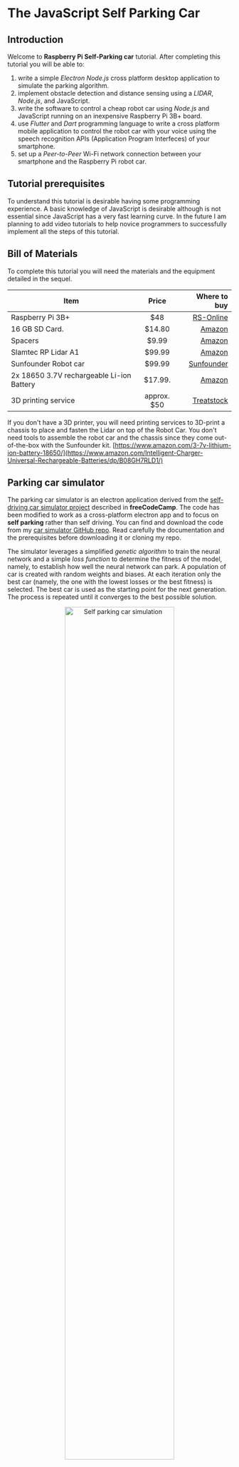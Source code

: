 # The JavaScript Self Parking Car

## Introduction 
Welcome to **Raspberry Pi Self-Parking car** tutorial. After completing this tutorial you will be able to:
1. write a simple *Electron Node.js* cross platform desktop application to simulate the parking algorithm.
2. implement obstacle detection and distance sensing using a *LIDAR*, *Node.js*, and JavaScript.
3. write the software to control a cheap robot car using *Node.js* and JavaScript running on an inexpensive Raspberry Pi 3B+ board.
4. use *Flutter* and *Dart* programming language to write a cross platform mobile application to control the robot car with your voice using the speech recognition APIs (Application Program Interfeces) of your smartphone.
5. set up a *Peer-to-Peer* Wi-Fi network connection between your smartphone and the Raspberry Pi robot car.

## Tutorial prerequisites
To understand this tutorial is desirable having some programming experience. A basic knowledge of JavaScript is desirable although is not essential since JavaScript has a very fast learning curve. In the future I am planning to add video tutorials to help novice programmers to successfully implement all the steps of this tutorial.

## Bill of Materials
To complete this tutorial you will need the materials and the equipment detailed in the sequel.

|         Item                              |    Price    |                                           Where to buy                                       |
|-------------------------------------------|:-----------:|---------------------------------------------------------------------------------------------:|
| Raspberry Pi 3B+                          |    $48      | [RS-Online](https://uk.rs-online.com/web/p/raspberry-pi/1373331?sra=pmpn)                    |
| 16 GB SD Card.                            |   $14.80    | [Amazon](https://www.amazon.com/Raspberry-Pi-16GB-Preloaded-Noobs/dp/B01H5ZNOYG/)            |                                           
| Spacers                                   |    $9.99    | [Amazon](https://www.amazon.com/HVAZI-270pcs-Female-Standoff-Assortment/dp/B01N1IUTVT/)      |
| Slamtec RP Lidar A1                       |   $99.99    | [Amazon](https://www.amazon.com/Slamtec-RPLIDAR-Scanning-Avoidance-Navigation/dp/B07TJW5SXF) |
| Sunfounder Robot car                      |   $99.99    | [Sunfounder](https://www.sunfounder.com/products/smart-video-car)                            |
| 2x 18650 3.7V rechargeable Li-ion Battery |   $17.99.   | [Amazon](https://www.amazon.com/Rechargeable-Flashlight-Headlamps-Doorbells-Shipping/dp/B0B7X7WVFN/) |
| 3D printing service                       | approx. $50 | [Treatstock](https://www.treatstock.co.uk)                                                   |

If you don't have a 3D printer, you will need printing services to 3D-print a chassis to place and fasten the Lidar on top of the Robot Car. You don't need tools to assemble the robot car and the chassis since they come out-of-the-box with the Sunfounder kit.
[https://www.amazon.com/3-7v-lithium-ion-battery-18650/](https://www.amazon.com/Intelligent-Charger-Universal-Rechargeable-Batteries/dp/B08GH7RLD1/)
## Parking car simulator
The parking car simulator is an electron application derived from the [self-driving car simulator project](https://www.freecodecamp.org/news/self-driving-car-javascript/) described in **freeCodeCamp**. The code has been modified to work as a cross-platform electron app and to focus on **self parking** rather than self driving. You can find and download the code from my [car simulator GitHub repo](https://github.com/gcornetta/car-simulator). Read carefully the documentation and the prerequisites before downloading it or cloning my repo.

The simulator leverages a simplified *genetic algorithm* to train the neural network and a simple *loss function* to determine the fitness of the model, namely, to establish how well the neural network can park. A population of car is created with random weights and biases. At each iteration only the best car (namely, the one with the lowest losses or the best fitness) is selected. The best car is used as the starting point for the next generation. The process is repeated until it converges to the best possible solution.  

<div align="center">
<img src="https://github.com/gcornetta/self-parking-car/blob/main/screenshots/self-parking.gif" alt="Self parking car simulation" width="70%">
</div>

Simulation is the first step necessary to design a self-parking car. The result is an (hopefully) neural network model that must be included in the embedded software running on the **Pi Robot Car**. The simulator generates a **brain.json** file that contains neuron weights and biases of the best neural network (i.e., the *brain*) of the self-parking car. These weight and biases must be loaded in the **Pi Robot Car** neural network. 

## Getting familiar with the LIDAR
A Lidar (Light Detection and Ranging) is a remote sensing technique that allows finding the distance of an object or a surface using a laser impulse and measuring the time for the reflected light to return to the receiver.

For this activity I will use [Slamtec RP A1](https://www.slamtec.com/en/Lidar/A1). It is a cheap but performant device that can be easily coneected to a Raspberry Pi using either the GPIO or the USB port. You can buy it on [Amazon](https://www.amazon.com/Slamtec-RPLIDAR-Scanning-Avoidance-Navigation/dp/B07TJW5SXF) for less rhan $100.

I have written a vanilla javascript wrapper on top of the `@tsofist/rplidar` driver. You can find and download the code from my [RP Lidar GitHub Repo](https://github.com/gcornetta/RPLidar). Read carefully the documentation and the prerequisites before downloading it or cloning my repo. 

## Getting familiar with server-side JavaScript
We have simulated the parking algorithm and we are now ready to implement on a small prototype. The system is made of a cheap Raspeberry Pi based robotic kit and a smartphone running a simple voice command interface. Raspberry Pi runs a small server that receives commands over a WiFi network and controls the car hardware to perform the parking operation. The Raspberry Pi and Smartphone for a wireless ad hoc network with a P2P (peer to peer) connection. This means that Raspberry Pi and Smartphone can communicate directly, without passing through a router. In this scenario is the Raspberry Pi that has a static IP address and runs a DHCP server to dynamically assign to the client smartphone an IP address into a given range. 

However, we will go through this step by step, decoupling the server logic from the business logic thet controls the car hardware and performs the parking operation. An implementation of the `Node.js` server using the `Fastify` framework can be found [here](https://github.com/gcornetta/rpi-car-test-server). Use it to understand the basic structure of a simple HTTP server and to test the Mobile App by setting up a simple network.

## The mobile app
The mobile app is the client application that connects to the server running of the **Raspberry Pi robot car** The client is written in `Dart` using `Google Flutter`. Flutter is a mobile development framework that allows the development of cross-platformm mobile applications from a unique codebase (in Dart).
<div align="center">
<img src="https://github.com/gcornetta/self-parking-car/blob/main/screenshots/mobile-interface.gif" alt="Self parking mobile interface" width="30%">
</div>

At this stage of the development, the application is very easy. It is a simple speech recognizer application that is triggered by the keywork `Hello Car`. The word after the keyword is considered a command. The application just recognizes two commands: **park** and  **stop**. You can download the Flutter application from [here](https://github.com/gcornetta/self-parking-car-mobile-app).

## Robot car control software
The Raspberry Pi robot car control software is made up of three parts:
1. the device drivers.
2. the car control logic.
3. the server to connect with the client voice app.

The device drivers controls the car hardware, namely the two rear motors and the three servos tocontrol fron rear steering and front camera tilt and pan.
The servos are controlld by a `PCA9685` 16-channel servo driver. You can download the software driver of PCA9685 from [here](https://github.com/gcornetta/PCA9685.git). The robot car has two DC gear rear motors connected to the back wheels and controlled by a motor driver. The motor driver board has inputs to control the motor direction and a PWM input (from the `PCA9685` board) to control motor speed. You can download the motor software driver from [here](https://github.com/gcornetta/rpi-car-motor-driver.git).

## Setting up the P2P network
The mobile app running on the smartphone must be connected to the **Pi Robot Car**. The best option is using the WiFi interfaces of the Raspberry Pi that controls the Robot Car and of the smartphone to create a *Peer-to-Peer* network. To do this, you will learn how to install a DHCP (Dynamic Host Configuration Protocol) server on the Raspberry Pi. The DHCP server will be responsible to dynamically assign an IP address to all those devices that connect to the server network. Once the DHCP server has been configured, the new WiFi network will be visible by the smartphone and can be selected in the `settings`menu.

The steps to follow in order to configure a DHCP server a Raspberry Pi and to create a P2P connection with another device are available [here](https://github.com/gcornetta/self-parking-car/tree/main/docs/p2p.md).

## Assembling the chassis

## Putting all together

## Roadmap
Software:
1. improve the mobile app user interface.
2. add more commands to the voice interface.

3D Printing:
1. improve the chassis.
2. create a 3D printing video tutorial using [Shapr 3D](https://www.shapr3d.com).

Teaching:
1. Create video tutorials.
2. Create course handouts.
